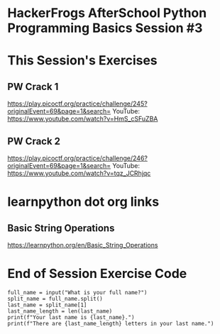 # HackerFrogs AfterSchool Python Programming Basics Session #3

# This Session's Exercises
## PW Crack 1
https://play.picoctf.org/practice/challenge/245?originalEvent=69&page=1&search=
YouTube:
https://www.youtube.com/watch?v=HmS_cSFuZBA

## PW Crack 2
https://play.picoctf.org/practice/challenge/246?originalEvent=69&page=1&search=
YouTube:
https://www.youtube.com/watch?v=tqz_JCRhjqc

# learnpython dot org links
## Basic String Operations
https://learnpython.org/en/Basic_String_Operations

# End of Session Exercise Code
```
full_name = input("What is your full name?")
split_name = full_name.split()
last_name = split_name[1]
last_name_length = len(last_name)
print(f"Your last name is {last_name}.")
print(f"There are {last_name_length} letters in your last name.")
